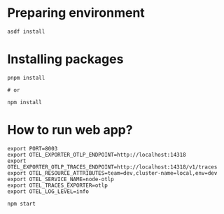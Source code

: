 # Preparing environment

```shell
asdf install
```

# Installing packages

```shell
pnpm install

# or

npm install
```

# How to run web app?

```shell
export PORT=8003
export OTEL_EXPORTER_OTLP_ENDPOINT=http://localhost:14318
export OTEL_EXPORTER_OTLP_TRACES_ENDPOINT=http://localhost:14318/v1/traces
export OTEL_RESOURCE_ATTRIBUTES=team=dev,cluster-name=local,env=dev
export OTEL_SERVICE_NAME=node-otlp
export OTEL_TRACES_EXPORTER=otlp
export OTEL_LOG_LEVEL=info

npm start
```